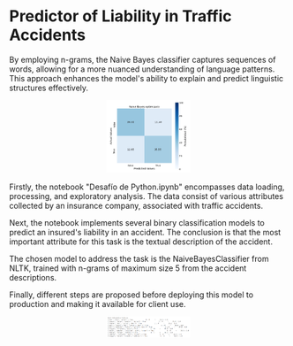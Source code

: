 # Predictor of Liability in Traffic Accidents

By employing n-grams, the Naive Bayes classifier captures sequences of words, allowing for a more nuanced understanding of language patterns. This approach enhances the model's ability to explain and predict linguistic structures effectively.

<div align="center">
    <img src="confusion-matrix.png" alt="Confusion Matrix" width="30%" style="background-color: white;">
</div>

Firstly, the notebook "Desafío de Python.ipynb" encompasses data loading, processing, and exploratory analysis. The data consist of various attributes collected by an insurance company, associated with traffic accidents.

Next, the notebook implements several binary classification models to predict an insured's liability in an accident. The conclusion is that the most important attribute for this task is the textual description of the accident.

The chosen model to address the task is the NaiveBayesClassifier from NLTK, trained with n-grams of maximum size 5 from the accident descriptions.

Finally, different steps are proposed before deploying this model to production and making it available for client use.

<div align="center">
    <img src="explaining-language-models.png" alt="Explaining a Language a Model" width="30%" style="background-color: white;">
</div>
